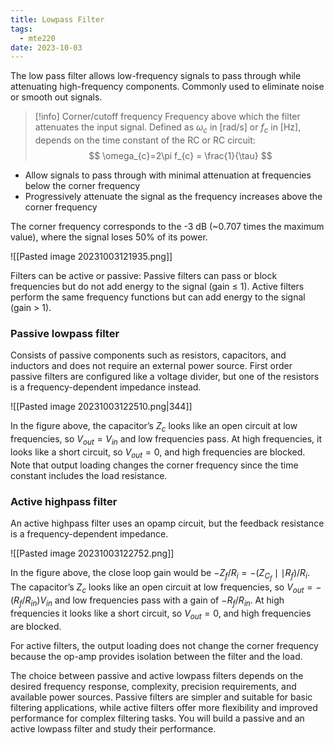 ```yaml
---
title: Lowpass Filter
tags:
  - mte220
date: 2023-10-03
---
```

The low pass filter allows low-frequency signals to pass through while attenuating high-frequency components. Commonly used to eliminate noise or smooth out signals.

>[!info] Corner/cutoff frequency
>Frequency above which the filter attenuates the input signal. 
>Defined as $\omega_{c}$ in $\text{[rad/s]}$ or $f_{c}$ in $\text{[Hz]}$, depends on the time constant of the RC or RC circuit:
>$$
>\omega_{c}=2\pi f_{c} = \frac{1}{\tau}
>$$


- Allow signals to pass through with minimal attenuation at frequencies below the corner frequency
- Progressively attenuate the signal as the frequency increases above the corner frequency

The corner frequency corresponds to the -3 dB (~0.707 times the maximum value), where the signal loses 50% of its power.

![[Pasted image 20231003121935.png]]

Filters can be active or passive: Passive filters can pass or block frequencies but do not add energy to the signal (gain $\leq$ 1). Active filters perform the same frequency functions but can add energy to the signal (gain $>$ 1).

### Passive lowpass filter
Consists of passive components such as resistors, capacitors, and inductors and does not require an external power source. First order passive filters are configured like a voltage divider, but one of the resistors is a frequency-dependent impedance instead. 

![[Pasted image 20231003122510.png|344]]

In the figure above, the capacitor’s $Z_{c}$ looks like an open circuit at low frequencies, so $V_{out} = V_{in}$ and low frequencies pass. At high frequencies, it looks like a short circuit, so $V_{out} = 0$, and high frequencies are blocked. Note that output loading changes the corner frequency since the time constant includes the load resistance.

### Active highpass filter
An active highpass filter uses an opamp circuit, but the feedback resistance is a frequency-dependent impedance. 

![[Pasted image 20231003122752.png]]

In the figure above, the close loop gain would be $-Z_{f} / R_{i} = -(Z_{C_{f}}\mid\mid R_{f}) / R_{i}$. The capacitor’s $Z_{c}$ looks like an open circuit at low frequencies, so $V_{out} = -(R_{f} / R_{in})V_{in}$  and low frequencies pass with a gain of $-R_{f} / R_{in}$. At high frequencies it looks like a short circuit, so $V_{out} = 0$, and high frequencies are blocked.

For active filters, the output loading does not change the corner frequency because the op-amp provides isolation between the filter and the load.

The choice between passive and active lowpass filters depends on the desired frequency response, complexity, precision requirements, and available power sources. Passive filters are simpler and suitable for basic filtering applications, while active filters offer more flexibility and improved performance for complex filtering tasks. You will build a passive and an active lowpass filter and study their performance.

